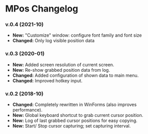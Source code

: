 # MPos Changelog

### v.0.4 (2021-10)
- **New:** "Customize" window: configure font family and font size
- **Changed:** Only log visible position data

### v.0.3 (2020-01)
- **New:** Added screen resolution of current screen.
- **New:** Re-show grabbed position data from log.
- **Changed:** Added configuration of shown data to main menu.
- **Changed:** Improved hotkey input.

### v.0.2 (2018-10)
- **Changed:** Completely rewritten in WinForms (also improves performance).
- **New:** Global keyboard shortcut to grab current cursor position.
- **New:** Log of last grabbed cursor positions for easy copying.
- **New:** Start/ Stop cursor capturing; set capturing interval.
